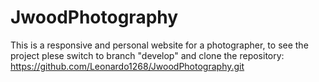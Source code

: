 # JwoodPhotography
This is a responsive and personal website for a photographer, to see the project plese switch to branch "develop" and clone the repository: https://github.com/Leonardo1268/JwoodPhotography.git 
